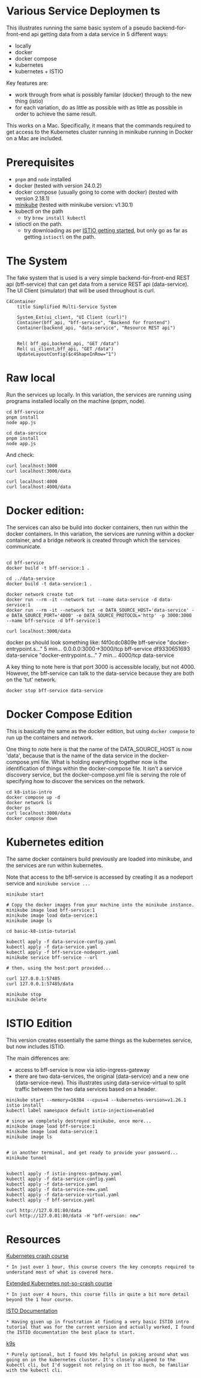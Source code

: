# Various Service Deploymen ts

This illustrates running the same basic system of a pseudo backend-for-front-end api getting data from a data service in 5 different ways:

* locally
* docker
* docker compose
* kubernetes
* kubernetes + ISTIO

Key features are:
* work through from what is possibly familar (docker) through to the new thing (istio)
* for each variation, do as little as possible with as little as possible in order to achieve the same result.

This works on a Mac. Specifically, it means that the commands required to get access to the Kubernetes cluster running in minikube running in Docker on a Mac are included.

# Prerequisites

* `pnpm` and `node` installed
* docker (tested with version 24.0.2)
* docker compose (usually going to come with docker) (tested with version 2.18.1)
* [minikube](https://minikube.sigs.k8s.io/docs/start/) (tested with minikube version: v1.30.1)
* kubectl on the path
    * try `brew install kubectl`
* istioctl on the path.
    * try downloading as per [ISTIO getting started](https://istio.io/latest/docs/setup/getting-started/), but only go as far as getting `istioctl` on the path.


# The System

The fake system that is used is a very simple backend-for-front-end REST api (bff-service) that can get data from a service REST api (data-service). The UI Client (simulator) that will be used throughout is curl.

```mermaid
C4Container
    title Simplified Multi-Service System

    System_Ext(ui_client, "UI Client (curl)")
    Container(bff_api, "bff-service", "Backend for frontend")
    Container(backend_api, "data-service", "Resource REST api")
 
 
    Rel( bff_api,backend_api, "GET /data")    
    Rel( ui_client,bff_api, "GET /data")
    UpdateLayoutConfig($c4ShapeInRow="1")
```

# Raw local

Run the services up locally. In this variation, the services are running using programs installed locally on the machine (pnpm, node).

```
cd bff-service
pnpm install
node app.js
```

```
cd data-service
pnpm install
node app.js
```

And check:
```
curl localhost:3000
curl localhost:3000/data

curl localhost:4000
curl localhost:4000/data
```

# Docker edition:

The services can also be build into docker containers, then run within the docker containers. In this variation, the services are running within a docker container, and a bridge network is created through which the services communicate.

```

cd bff-service
docker build -t bff-service:1 .

cd ../data-service
docker build -t data-service:1 .

docker network create tut
docker run --rm -it --network tut --name data-service -d data-service:1
docker run --rm -it --network tut -e DATA_SOURCE_HOST='data-service' -e DATA_SOURCE_PORT='4000' -e DATA_SOURCE_PROTOCOL='http' -p 3000:3000 --name bff-service -d bff-service:1

curl localhost:3000/data
```

docker ps should look something like:
f4f0cdc0809e   bff-service   "docker-entrypoint.s…"   5 min...         0.0.0.0:3000->3000/tcp          bff-service
df9330651693   data-service  "docker-entrypoint.s…"   7 min...         4000/tcp                        data-service

A key thing to note here is that port 3000 is accessible locally, but not 4000.
However, the bff-service can talk to the data-service because they are both on the 'tut' network.

```
docker stop bff-service data-service
```

# Docker Compose Edition

This is basically the same as the docker edition, but using `docker compose` to run up the containers and network.

One thing to note here is that the name of the DATA_SOURCE_HOST is now 'data', because that is the name of the data service in the docker-compose.yml file. What is holding everything together now is the identification of things within the docker-compose file. It isn't a service discovery service, but the docker-compose.yml file is serving the role of specifying how to discover the services on the network.

```
cd k8-istio-intro
docker compose up -d
docker network ls
docker ps
curl localhost:3000/data
docker compose down
```

# Kubernetes edition

The same docker containers build previously are loaded into minikube, and the services are run within kubernetes.

Note that access to the bff-service is accessed by creating it as a nodeport service and `minikube service ...`

```
minikube start 

# Copy the docker images from your machine into the minikube instance.
minikube image load bff-service:1
minikube image load data-service:1
minikube image ls

cd basic-k8-istio-tutorial

kubectl apply -f data-service-config.yaml
kubectl apply -f data-service.yaml
kubectl apply -f bff-service-nodeport.yaml
minikube service bff-service --url

# then, using the host:port provided...

curl 127.0.0.1:57485
curl 127.0.0.1:57485/data

minikube stop
minikube delete
```

# ISTIO Edition

This version creates essentially the same things as the kubernetes service, but now includes ISTIO.

The main differences are:
* access to bff-service is now via istio-ingress-gateway
* there are two data-services, the original (data-service) and a new one (data-service-new). This illustrates using data-service-virtual to split traffic between the two data services based on a header.

```
minikube start --memory=16384 --cpus=4 --kubernetes-version=v1.26.1
istio install
kubectl label namespace default istio-injection=enabled

# since we completely destroyed minikube, once more...
minikube image load bff-service:1
minikube image load data-service:1
minikube image ls


# in another terminal, and get ready to provide your password...
minikube tunnel


kubectl apply -f istio-ingress-gateway.yaml
kubectl apply -f data-service-config.yaml
kubectl apply -f data-service.yaml
kubectl apply -f data-service-new.yaml
kubectl apply -f data-service-virtual.yaml
kubectl apply -f bff-service.yaml

curl http://127.0.01:80/data
curl http://127.0.01:80/data -H "bff-version: new"
```

# Resources

[Kubernetes crash course](https://www.youtube.com/watch?v=s_o8dwzRlu4)

    * In just over 1 hour, this course covers the key concepts required to understand most of what is covered here.

[Extended Kubernetes not-so-crash course](https://www.youtube.com/watch?v=X48VuDVv0do)

    * In just over 4 hours, this course fills in quite a bit more detail beyond the 1 hour course.

[ISTO Documentation](https://istio.io/latest/)

    * Having given up in frustration at finding a very basic ISTIO intro tutorial that was for the current version and actually worked, I found the ISTIO documentation the best place to start.

[k9s](https://k9scli.io/)

    * Purely optional, but I found k9s helpful in poking around what was going on in the kubernetes cluster. It's closely aligned to the kubectl cli, but I'd suggest not relying on it too much, be familiar with the kubectl cli.

